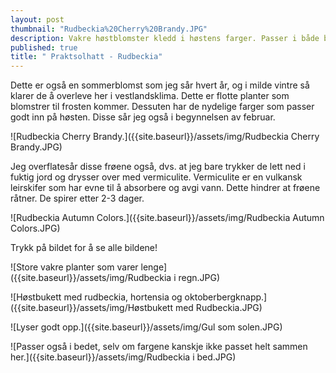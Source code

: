 ```yaml
---
layout: post
thumbnail: "Rudbeckia%20Cherry%20Brandy.JPG"
description: Vakre høstblomster kledd i høstens farger. Passer i både bed og krukker. Lette å få til fra frø.
published: true
title: " Praktsolhatt - Rudbeckia"
---
```








Dette er også en sommerblomst som jeg sår hvert år, og i milde vintre så klarer de å overleve her i vestlandsklima. Dette er flotte planter som blomstrer til frosten kommer. 
Dessuten har de nydelige farger som passer godt inn på høsten. Disse sår jeg også i begynnelsen av februar.

![Rudbeckia Cherry Brandy.]({{site.baseurl}}/assets/img/Rudbeckia Cherry Brandy.JPG)

<!--more-->

Jeg overflatesår disse frøene også, dvs. at jeg bare trykker de lett ned i fuktig jord og drysser over med vermiculite. Vermiculite er en vulkansk leirskifer som har evne til å absorbere og avgi vann. Dette hindrer at frøene råtner. De spirer etter 2-3 dager.

![Rudbeckia Autumn Colors.]({{site.baseurl}}/assets/img/Rudbeckia Autumn Colors.JPG)

Trykk på bildet for å se alle bildene!

![Store vakre planter som varer lenge]({{site.baseurl}}/assets/img/Rudbeckia i regn.JPG)

![Høstbukett med rudbeckia, hortensia og oktoberbergknapp.]({{site.baseurl}}/assets/img/Høstbukett med Rudbeckia.JPG)

![Lyser godt opp.]({{site.baseurl}}/assets/img/Gul som solen.JPG)

![Passer også i bedet, selv om fargene kanskje ikke passet helt sammen her.]({{site.baseurl}}/assets/img/Rudbeckia i bed.JPG)
